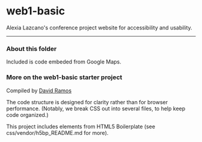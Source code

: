 # web1-basic

Alexia Lazcano's conference project website for accessibility and usability.


***

### About this folder

Included is code embeded from Google Maps.

### More on the web1-basic starter project

Compiled by [David Ramos](http://imaginaryterrain.com)

The code structure is designed for clarity rather than for browser performance. (Notably, we break CSS out into several files, to help keep code organized.)

This project includes elements from HTML5 Boilerplate (see css/vendor/h5bp_README.md for more).

